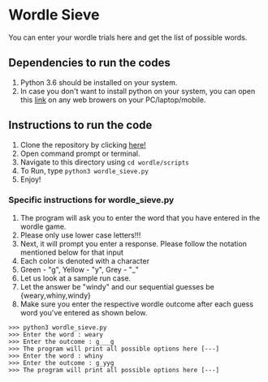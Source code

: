 # Wordle Sieve
You can enter your wordle trials here and get the list of possible
words. 

  ## Dependencies to run the codes    
  1. Python 3.6 should be installed on your system.
  2. In case you don't want to install python on your system, you can open this [link](https://replit.com/@PavanMantriprag/wordle-sieve?v=1) on any web browers on your PC/laptop/mobile.

  ## Instructions to run the code
  1. Clone the repository by clicking [here!](https://github.com/PavanMantripragada/wordle/) 
  2. Open command prompt or terminal.
  3. Navigate to this directory using `cd wordle/scripts`
  4. To Run, type `python3 wordle_sieve.py`
  5. Enjoy!

  ### Specific instructions for wordle_sieve.py
  1. The program will ask you to enter the word that you have entered in the wordle game.
  2. Please only use lower case letters!!!
  3. Next, it will prompt you enter a response. Please follow the notation mentioned below for that input
  4. Each color is denoted with a character
  5. Green - "g", Yellow - "y", Grey - "_"
  6. Let us look at a sample run case.
  7. Let the answer be "windy" and our sequential guesses be {weary,whiny,windy}
  8. Make sure you enter the respective wordle outcome after each guess word you've entered as shown below.
    
    >>> python3 wordle_sieve.py
    >>> Enter the word : weary
    >>> Enter the outcome : g___g
    >>> The program will print all possible options here [---]
    >>> Enter the word : whiny
    >>> Enter the outcome : g_yyg
    >>> The program will print all possible options here [---]
  
  
    